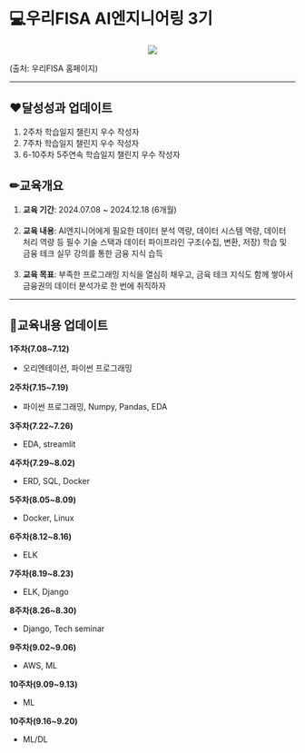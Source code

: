 # 💻우리FISA AI엔지니어링 3기 
<p align="center">
<img src="https://github.com/user-attachments/assets/0e6e510e-445b-416d-81d9-3664d57eb286"/></p>
(출처: 우리FISA 홈페이지) <br>

*** 

## ❤️달성성과 업데이트  
1. 2주차 학습일지 챌린지 우수 작성자
2. 7주차 학습일지 챌린지 우수 작성자
3. 6-10주차 5주연속 학습일지 챌린지 우수 작성자 

## ✏교육개요<br>
1. **교육 기간**: 2024.07.08 ~ 2024.12.18 (6개월) <br><br>
2. **교육 내용**: AI엔지니어에게 필요한 데이터 분석 역량, 데이터 시스템 역량, 데이터 처리 역량 등 필수 기술 스택과 데이터 파이프라인 구조(수집, 변환, 저장) 학습 및 금융 테크 실무 강의를 통한 금융 지식 습득 <br><br>
3. **교육 목표**: 부족한 프로그래밍 지식을 열심히 채우고, 금육 테크 지식도 함께 쌓아서 금융권의 데이터 분석가로 한 번에 취직하자
***

## 💬교육내용 업데이트 <br>
**1주차(7.08~7.12)** <br>
- 오리엔테이션, 파이썬 프로그래밍 <br>

**2주차(7.15~7.19)** <br>
- 파이썬 프로그래밍, Numpy, Pandas, EDA

**3주차(7.22~7.26)** <br>
- EDA, streamlit

**4주차(7.29~8.02)** <br>
- ERD, SQL, Docker

**5주차(8.05~8.09)** <br>
- Docker, Linux

**6주차(8.12~8.16)** <br>
- ELK

**7주차(8.19~8.23)** <br>
- ELK, Django

**8주차(8.26~8.30)** <br>
- Django, Tech seminar
  
**9주차(9.02~9.06)** <br>
- AWS, ML

**10주차(9.09~9.13)** <br>
- ML

**10주차(9.16~9.20)** <br>
- ML/DL
